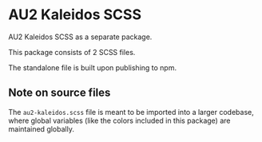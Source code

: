 # AU2 Kaleidos SCSS

AU2 Kaleidos SCSS as a separate package.

This package consists of 2 SCSS files.

The standalone file is built upon publishing to npm.

## Note on source files

The `au2-kaleidos.scss` file is meant to be imported into a larger codebase, where global variables (like the colors included in this package) are maintained globally.